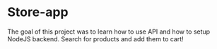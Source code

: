 # Store-app

The goal of this project was to learn how to use API and how to setup NodeJS backend. Search for products and add them to cart!
